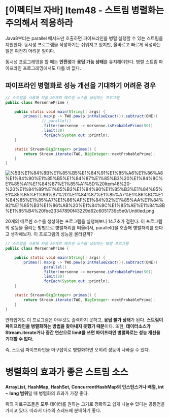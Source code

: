 # [이펙티브 자바] Item48 - 스트림 병렬화는 주의해서 적용하라

Java8부터는 parallel 메서드만 호출하면 파이프라인을 병렬 실행할 수 있는 스트림을 지원한다. 동시성 프로그램을 작성하기는 쉬워지고 있지만, 올바르고 빠르게 작성하는 일은 여전히 어려운 일이다.

동시성 프로그래밍을 할 때는 **안전성**과 **응답 가능 상태**를 유지해야한다. 병렬 스트림 파이프라인 프로그래밍에서도 다를 바 없다.

## 파이프라인 병렬화로 성능 개선을 기대하기 어려운 경우

```java
// 스트림을 사용해 처음 20개의 메르센 소수를 생성하는 프로그램
public class MersennePrime {

    public static void main(String[] args) {
        primes().map(p -> TWO.pow(p.intValueExact()).subtract(ONE))
                //.parallel()
                .filter(mersenne -> mersenne.isProbablePrime(50))
                .limit(20)
                .forEach(System.out::println);
    }

    static Stream<BigInteger> primes() {
        return Stream.iterate(TWO, BigInteger::nextProbablePrime);
    }
}
```

![%5B%E1%84%8B%E1%85%B5%E1%84%91%E1%85%A6%E1%86%A8%E1%84%90%E1%85%B5%E1%84%87%E1%85%B3%20%E1%84%8C%E1%85%A1%E1%84%87%E1%85%A1%5D%20Item48%20-%20%E1%84%89%E1%85%B3%E1%84%90%E1%85%B3%E1%84%85%E1%85%B5%E1%86%B7%20%E1%84%87%E1%85%A7%E1%86%BC%E1%84%85%E1%85%A7%E1%86%AF%E1%84%92%E1%85%AA%E1%84%82%E1%85%B3%E1%86%AB%20%E1%84%8C%E1%85%AE%E1%84%8B%E1%85%B4%20fbe23347890f43229d62c6051739c5e0/Untitled.png](%5B%E1%84%8B%E1%85%B5%E1%84%91%E1%85%A6%E1%86%A8%E1%84%90%E1%85%B5%E1%84%87%E1%85%B3%20%E1%84%8C%E1%85%A1%E1%84%87%E1%85%A1%5D%20Item48%20-%20%E1%84%89%E1%85%B3%E1%84%90%E1%85%B3%E1%84%85%E1%85%B5%E1%86%B7%20%E1%84%87%E1%85%A7%E1%86%BC%E1%84%85%E1%85%A7%E1%86%AF%E1%84%92%E1%85%AA%E1%84%82%E1%85%B3%E1%86%AB%20%E1%84%8C%E1%85%AE%E1%84%8B%E1%85%B4%20fbe23347890f43229d62c6051739c5e0/Untitled.png)

20개의 메르센 소수를 생성하는 프로그램을 실행해보니 14.7초가 걸린다. 이 프로그램의 성능을 올리는 방법으로 병렬처리를 떠올려서, parallel()을 호출해 병렬처리를 한다고 생각해보자. 이 프로그램의 성능을 올라갈까? 

```java
// 스트림을 사용해 처음 20개의 메르센 소수를 생성하는 병렬 프로그램
public class MersennePrime {

    public static void main(String[] args) {
        primes().map(p -> TWO.pow(p.intValueExact()).subtract(ONE))
                .parallel()
                .filter(mersenne -> mersenne.isProbablePrime(50))
                .limit(20)
                .forEach(System.out::println);
    }

    static Stream<BigInteger> primes() {
        return Stream.iterate(TWO, BigInteger::nextProbablePrime);
    }
}
```

안타깝게도 이 프로그램은 아무것도 출력하지 못하고, **응답 불가 상태**가 된다. **스트림이 파이프라인을 병렬화하는 방법을 찾아내지 못했기 때문**이다. 또한, **데이터소스가 Stream.iterate거나 중간 연산으로 limit를 쓰면 파이프라인 병렬화로는 성능 개선을 기대할 수 없다.**

즉, 스트림 파이프라인을 마구잡이로 병렬화하면 오히려 성능이 나빠질 수 있다.

# 병렬화의 효과가 좋은 스트림 소스

**ArrayList, HashMap, HashSet, ConcurrentHashMap의 인스턴스거나 배열, int ~ long 범위**일 때 병렬화의 효과가 가장 좋다.

위의 자료구조들은 모두 데이터를 원하는 크기로 정확하고 쉽게 나눌수 있다는 공통점을 가지고 있다. 따라서 다수의 스레드에 분배하기 좋다.